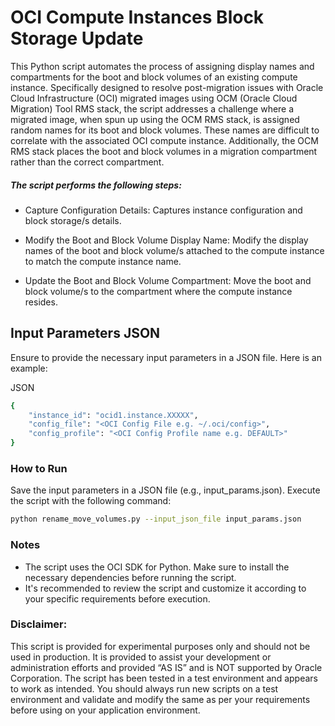 
# OCI Compute Instances Block Storage Update 
This Python script automates the process of assigning display names and compartments for the boot and block volumes of an existing compute instance. Specifically designed to resolve post-migration issues with Oracle Cloud Infrastructure (OCI) migrated images using OCM (Oracle Cloud Migration) Tool RMS stack, the script addresses a challenge where a migrated image, when spun up using the OCM RMS stack, is assigned random names for its boot and block volumes. These names are difficult to correlate with the associated OCI compute instance. Additionally, the OCM RMS stack places the boot and block volumes in a migration compartment rather than the correct compartment.

##### The script performs the following steps:

- Capture Configuration Details:
Captures instance configuration and block storage/s details.

- Modify the Boot and Block Volume Display Name:
Modify the display names of the boot and block volume/s attached to the compute instance to match the compute instance name.

- Update the Boot and Block Volume Compartment:
Move the boot and block volume/s to the compartment where the compute instance resides.

## Input Parameters JSON
Ensure to provide the necessary input parameters in a JSON file. Here is an example:

JSON
```sh
{
    "instance_id": "ocid1.instance.XXXXX",
    "config_file": "<OCI Config File e.g. ~/.oci/config>",
    "config_profile": "<OCI Config Profile name e.g. DEFAULT>"
}
```

### How to Run
Save the input parameters in a JSON file (e.g., input_params.json).
Execute the script with the following command:
```sh
python rename_move_volumes.py --input_json_file input_params.json

```

### Notes
- The script uses the OCI SDK for Python. Make sure to install the necessary dependencies before running the script.
- It's recommended to review the script and customize it according to your specific requirements before execution.

### Disclaimer:
This script is provided for experimental purposes only and should not be used in production. It is provided to assist your development or administration efforts and provided “AS IS” and is NOT supported by Oracle Corporation. The script has been tested in a test environment and appears to work as intended. You should always run new scripts on a test environment and validate and modify the same as per your requirements before using on your application environment.
